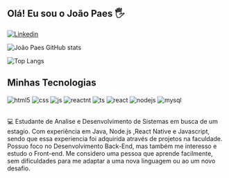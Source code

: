 ## Olá! Eu sou o João Paes 🖐️
[![Linkedin](https://img.shields.io/badge/LinkedIn-0077B5?style=for-the-badge&logo=linkedin&logoColor=white)](https://www.linkedin.com/in/jo%C3%A3obatistap/)

![João Paes GitHub stats](https://github-readme-stats.vercel.app/api?username=joaopaes14&show_icons=true&theme=merko)

![Top Langs](https://github-readme-stats.vercel.app/api/top-langs/?username=joaopaes14&langs_count=8)

## Minhas Tecnologias

<div style="display: inline_block">
  <img align="center" alt="html5" src="https://img.shields.io/badge/HTML5-E34F26?style=for-the-badge&logo=html5&logoColor=white" />
  <img align="center" alt="css" src="https://img.shields.io/badge/CSS3-1572B6?style=for-the-badge&logo=css3&logoColor=white" />
    <img align="center" alt="js" src="https://img.shields.io/badge/JavaScript-F7DF1E?style=for-the-badge&logo=javascript&logoColor=black" />
  <img align="center" alt="reactnt" src="https://img.shields.io/badge/React_Native-20232A?style=for-the-badge&logo=react&logoColor=61DAFB" />
  <img align="center" alt="ts" src="https://img.shields.io/badge/Java-ED8B00?style=for-the-badge&logo=openjdk&logoColor=white" />
  <img align="center" alt="react" src="https://img.shields.io/badge/React-20232A?style=for-the-badge&logo=react&logoColor=61DAFB" />
  <img align="center" alt="nodejs" src="https://img.shields.io/badge/Node.js-43853D?style=for-the-badge&logo=node.js&logoColor=white" />
   <img align="center" alt="mysql" src="https://img.shields.io/badge/MySQL-00000F?style=for-the-badge&logo=mysql&logoColor=w" />
</div><br/>

💻 Estudante de Analise e Desenvolvimento de Sistemas em busca de um estagio. Com experiência em Java, Node.js ,React Native e Javascript, sendo que essa experiencia foi adquirida através de projetos na faculdade.
Possuo foco no Desenvolvimento Back-End, mas também me interesso e estudo o Front-end. Me considero uma pessoa que aprende facilmente, sem dificuldades para me adaptar a uma nova linguagem ou ao um novo desafio.
